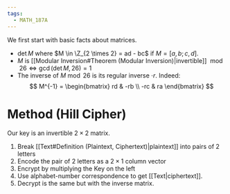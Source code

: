 ```yaml
---
tags:
  - MATH_187A
---
```

We first start with basic facts about matrices. 
- $\det M$ where $M \in \Z_{2 \times 2} = ad - bc$ if $M = [a, b; c, d]$. 
- $M$ is [[Modular Inversion#Theorem (Modular Inversion)|invertible]] $\bmod 26 \iff \gcd(\det M, 26) = 1$
- The inverse of $M \bmod 26$ is its regular inverse $\cdot r$. Indeed:
  $$
	M^{-1} = \begin{bmatrix}
	rd & -rb \\ -rc & ra
	\end{bmatrix}
	$$

# Method (Hill Cipher)
Our key is an invertible $2 \times 2$ matrix. 
1. Break [[Text#Definition (Plaintext, Ciphertext)|plaintext]] into pairs of $2$ letters
2. Encode the pair of $2$ letters as a $2 \times 1$ column vector
3. Encrypt by multiplying the Key on the left
4. Use alphabet-number correspondence to get [[Text|ciphertext]]. 
5. Decrypt is the same but with the inverse matrix.